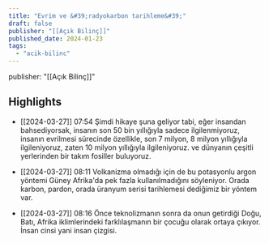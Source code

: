 ```yaml
---
title: "Evrim ve &#39;radyokarbon tarihleme&#39;"
draft: false
publisher: "[[Açık Bilinç]]"
published_date: 2024-01-23
tags:
  - "acik-bilinc"
---
```

publisher: "[[Açık Bilinç]]"


## Highlights
* [[2024-03-27]] 07:54  Şimdi hikaye şuna geliyor tabi, eğer insandan bahsediyorsak, insanın son 50 bin yıllığıyla sadece ilgilenmiyoruz, insanın evrilmesi sürecinde özellikle, son 7 milyon, 8 milyon yıllığıyla ilgileniyoruz, zaten 10 milyon yıllığıyla ilgileniyoruz. ve dünyanın çeşitli yerlerinden bir takım fosiller buluyoruz.

* [[2024-03-27]] 08:11  Volkanizma olmadığı için de bu potasyonlu argon yöntemi Güney Afrika'da pek fazla kullanılmadığını söyleniyor. Orada karbon, pardon, orada üranyum serisi tarihlemesi dediğimiz bir yöntem var.

* [[2024-03-27]] 08:16  Önce teknolizmanın sonra da onun getirdiği Doğu, Batı, Afrika iklimlerindeki farklılaşmanın bir çocuğu olarak ortaya çıkıyor. İnsan cinsi yani insan çizgisi.

